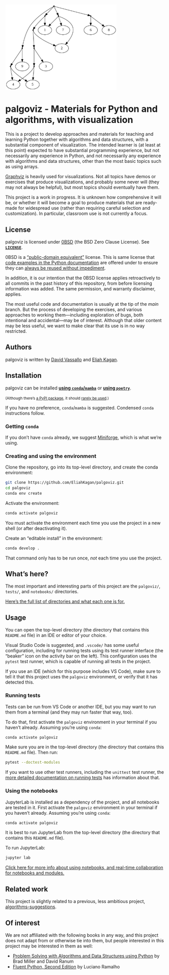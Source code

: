 <!-- SPDX-License-Identifier: 0BSD -->

<img src="doc/example.svg"
     alt="Drawing of a nested tuple structure, from notebooks/object_graph.ipynb"
     title="Drawing of a nested tuple structure, from notebooks/object_graph.ipynb"
     width="350px">

# palgoviz - Materials for Python and algorithms, with visualization

This is a project to develop approaches and materials for teaching and learning
Python together with algorithms and data structures, with a substantial
component of visualization. The intended learner is (at least at this point)
expected to have substantial programming experience, but not necessarily any
experience in Python, and not necessarily any experience with algorithms and
data structures, other than the most basic topics such as using arrays.

[Graphviz](https://en.wikipedia.org/wiki/Graphviz) is heavily used for
visualizations. Not all topics have demos or exercises that produce
visualizations, and probably some never will (they may not always be helpful),
but most topics should eventually have them.

This project is a work in progress. It is unknown how comprehensive it will be,
or whether it will become a goal to produce materials that are ready-made for
widespread use (rather than requiring careful selection and customization). In
particular, classroom use is not currently a focus.

## License

palgoviz is licensed under [0BSD](https://spdx.org/licenses/0BSD.html) (the BSD
Zero Clause License). See [**`LICENSE`**](LICENSE).

0BSD is a [“public-domain
equivalent”](https://en.wikipedia.org/wiki/Public-domain-equivalent_license)
license. This is same license that [code examples in the Python
documentation](https://docs.python.org/3/license.html#terms-and-conditions-for-accessing-or-otherwise-using-python)
are offered under to ensure they can [always be reused without
impediment](https://github.com/python/cpython/pull/17635).

In addition, it is our intention that the 0BSD license applies retroactively to
all commits in the past history of this repository, from before licensing
information was added. The same permission, and warranty disclaimer, applies.

The most useful code and documentation is usually at the tip of the *main*
branch. But the process of developing the exercises, and various approaches to
working them—including exploration of bugs, both intentional and accidental—may
be of interest. Although that older content may be less useful, we want to make
clear that its use is in no way restricted.

## Authors

palgoviz is written by [David Vassallo](https://github.com/dmvassallo) and
[Eliah Kagan](https://github.com/EliahKagan).

## Installation

palgoviz can be installed [**using
`conda`/`mamba`**](doc/install-with-conda.md) or [**using
`poetry`**](doc/install-with-poetry.md).

<small>(Although there’s [a PyPI package](https://pypi.org/project/palgoviz/), it
should [rarely be used](doc/dist-readme.md).)</small>

If you have no preference, `conda`/`mamba` is suggested. Condensed `conda`
instructions follow.

### Getting `conda`

If you don’t have `conda` already, we suggest
[Miniforge](https://github.com/conda-forge/miniforge), which is what we’re
using.

### Creating and using the environment

Clone the repository, go into its top-level directory, and create the conda
environment:

```sh
git clone https://github.com/EliahKagan/palgoviz.git
cd palgoviz
conda env create
```

Activate the environment:

```sh
conda activate palgoviz
```

You must activate the environment each time you use the project in a new shell
(or after deactivating it).

Create an “editable install” in the environment:

```sh
conda develop .
```

That command only has to be run once, *not* each time you use the project.

## What’s here?

The most important and interesting parts of this project are the `palgoviz/`,
`tests/`, and `notebooks/` directories.

[Here’s the full list of directories and what each one is
for.](doc/project-dirs.md)

## Usage

You can open the top-level directory (the directory that contains this
`README.md` file) in an IDE or editor of your choice.

Visual Studio Code is suggested, and `.vscode/` has some useful configuration,
including for running tests using its test runner interface (the “beaker” icon
on the activity bar on the left). This configuration uses the `pytest` test
runner, which is capable of running all tests in the project.

If you use an IDE (which for this purpose includes VS Code), make sure to tell
it that this project uses the `palgoviz` environment, or verify that it has
detected this.

### Running tests

Tests can be run from VS Code or another IDE, but you may want to run them from
a terminal (and they may run faster that way, too).

To do that, first activate the `palgoviz` environment in your terminal if you
haven’t already. Assuming you’re using `conda`:

```sh
conda activate palgoviz
```

Make sure you are in the top-level directory (the directory that contains this
`README.md` file). Then run:

```sh
pytest --doctest-modules
```

If you want to use other test runners, including the `unittest` test runner,
the [more detailed documentation on running tests](doc/running-tests.md) has
information about that.

### Using the notebooks

JupyterLab is installed as a dependency of the project, and all notebooks are
tested in it. First activate the `palgoviz` environment in your terminal if you
haven’t already. Assuming you’re using `conda`:

```sh
conda activate palgoviz
```

It is best to run JupyterLab from the top-level directory (the directory that
contains this `README.md` file).

To run JupyterLab:

```sh
jupyter lab
```

[Click here for more info about using notebooks, and real-time collaboration
for notebooks and modules.](doc/using-notebooks.md)

<!-- TODO: If we add an Acknowledgements sections, it could go here. -->

## Related work

This project is slightly related to a previous, less ambitious project,
[algorithms-suggestions](https://github.com/EliahKagan/algorithms-suggestions).

## Of interest

We are not affiliated with the following books in any way, and this project
does not adapt from or otherwise tie into them, but people interested in this
project may be interested in them as well:

- [Problem Solving with Algorithms and Data Structures using
  Python](https://runestone.academy/ns/books/published/pythonds/index.html) by
  Brad Miller and David Ranum
- [Fluent Python, Second Edition](https://www.fluentpython.com/) by Luciano
  Ramalho
